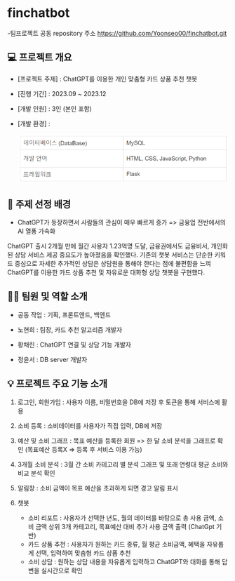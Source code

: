 # finchatbot

-팀프로젝트 공동 repository 주소 <https://github.com/Yoonseo00/finchatbot.git>


## 💻 프로젝트 개요

+ [프로젝트 주제] : ChatGPT를 이용한 개인 맞춤형 카드 상품 추천 챗봇
+ [진행 기간] : 2023.09 ~ 2023.12
+ [개발 인원] : 3인 (본인 포함)
+ [개발 환경] :

  
  ![개발 환경 이미지](https://github.com/BB545/finchatbot/blob/main/devenv.png)



## 📢 주제 선정 배경

+ ChatGPT가 등장하면서 사람들의 관심이 매우 빠르게 증가 => 금융업 전반에서의 AI 열풍 가속화


ChatGPT 출시 2개월 만에 월간 사용자 1.23억명 도달, 금융권에서도 금융비서, 개인화된 상담 서비스 제공 중요도가 높아졌음을 확인했다.
기존의 챗봇 서비스는 단순한 키워드 중심으로 자세한 추가적인 상담은 상담원을 통해야 한다는 점에 불편함을 느껴 ChatGPT를 이용한 카드 상품 추천 및 자유로운 대화형 상담 챗봇을 구현했다.


## 🙋‍♀️ 팀원 및 역할 소개

+ 공동 작업 : 기획, 프론트엔드, 백엔드


+ 노현희 : 팀장, 카드 추천 알고리즘 개발자
+ 황채린 : ChatGPT 연결 및 상담 기능 개발자
+ 정윤서 : DB server 개발자


## 💡 프로젝트 주요 기능 소개

1. 로그인, 회원가입 : 사용자 이름, 비밀번호을 DB에 저장 후 토큰을 통해 서비스에 활용

2. 소비 등록 : 소비데이터를 사용자가 직접 입력, DB에 저장

3. 예산 및 소비 그래프 : 목표 예산을 등록한 회원 => 한 달 소비 분석을 그래프로 확인 (목표예산 등록X => 등록 후 서비스 이용 가능)

4. 3개월 소비 분석 : 3월 간 소비 카테고리 별 분석 그래프 및 또래 연령대 평균 소비와 비교 분석 확인

5. 알림창 : 소비 금액이 목표 예산을 초과하게 되면 경고 알림 표시

6. 챗봇


   + 소비 리포트 : 사용자가 선택한 년도, 월의 데이터를 바탕으로 총 사용 금액, 소비 금액 상위 3개 카테고리, 목표예산 대비 추가 사용 금액 출력 (ChatGpt 기반)
   + 카드 상품 추천 : 사용자가 원하는 카드 종류, 월 평균 소비금액, 혜택을 자유롭게 선택, 입력하여 맞춤형 카드 상품 추천
   + 소비 상담 : 원하는 상담 내용을 자유롭게 입력하고 ChatGPT와 대화를 통해 답변을 실시간으로 확인

